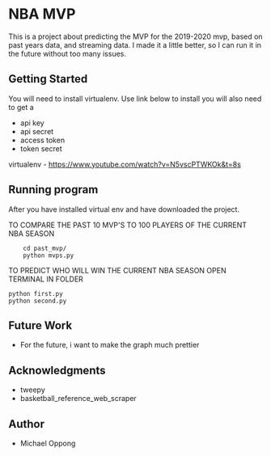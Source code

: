 # NBA MVP
This is a project about predicting the MVP for the 2019-2020 mvp, based on past years data, and streaming data. I made it a little better, so I can run it in the future without too many issues.

## Getting Started
 
 You will need to install virtualenv. Use link below to install
 you will also need to get a 

- api key
- api secret
- access token
- token secret
    
virtualenv -  https://www.youtube.com/watch?v=N5vscPTWKOk&t=8s

## Running program
After you have installed virtual env and have downloaded the project.

TO COMPARE THE PAST 10 MVP'S TO 100 PLAYERS OF THE CURRENT NBA SEASON
    
        cd past_mvp/
        python mvps.py

TO PREDICT WHO WILL WIN THE CURRENT NBA SEASON OPEN TERMINAL IN FOLDER

    python first.py
    python second.py


## Future Work
   - For the future, i want to make the graph much prettier

## Acknowledgments
- tweepy
- basketball_reference_web_scraper

## Author
* Michael Oppong
